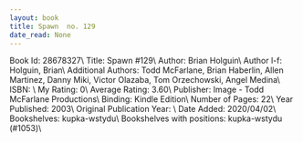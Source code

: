 ```yaml
---
layout: book
title: Spawn  no. 129
date_read: None
---
```


Book Id: 28678327\ 
Title: Spawn #129\ 
Author: Brian Holguin\ 
Author l-f: Holguin, Brian\ 
Additional Authors: Todd McFarlane, Brian Haberlin, Allen Martinez, Danny Miki, Victor Olazaba, Tom Orzechowski, Angel  Medina\ 
ISBN: \ 
My Rating: 0\ 
Average Rating: 3.60\ 
Publisher: Image - Todd McFarlane Productions\ 
Binding: Kindle Edition\ 
Number of Pages: 22\ 
Year Published: 2003\ 
Original Publication Year: \ 
Date Added: 2020/04/02\ 
Bookshelves: kupka-wstydu\ 
Bookshelves with positions: kupka-wstydu (#1053)\ 

